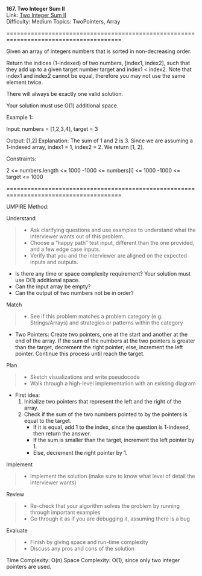 **167. Two Integer Sum II**  
Link: [Two Integer Sum II](http://neetcode.io/problems/two-integer-sum-ii?list=neetcode150)  
Difficulty: Medium
Topics: TwoPointers, Array

=======================================================================================

Given an array of integers numbers that is sorted in non-decreasing order.

Return the indices (1-indexed) of two numbers, [index1, index2], such that they add up to a given target number target and index1 < index2. Note that index1 and index2 cannot be equal, therefore you may not use the same element twice.

There will always be exactly one valid solution.

Your solution must use O(1) additional space.

Example 1:

Input: numbers = [1,2,3,4], target = 3

Output: [1,2]
Explanation:
The sum of 1 and 2 is 3. Since we are assuming a 1-indexed array, index1 = 1, index2 = 2. We return [1, 2].

Constraints:

2 <= numbers.length <= 1000
-1000 <= numbers[i] <= 1000
-1000 <= target <= 1000

=======================================================================================

UMPIRE Method:

Understand
> - Ask clarifying questions and use examples to understand what the interviewer wants out of this problem.
> - Choose a “happy path” test input, different than the one provided, and a few edge case inputs.
> - Verify that you and the interviewer are aligned on the expected inputs and outputs.
- Is there any time or space complexity requirement? Your solution must use O(1) additional space.
- Can the input array be empty?
- Can the output of two numbers not be in order?
  
Match
> - See if this problem matches a problem category (e.g. Strings/Arrays) and strategies or patterns within the category
- Two Pointers: Create two pointers, one at the start and another at the end of the array. If the sum of the numbers at the two pointers is greater than the target, decrement the right pointer; else, increment the left pointer. Continue this process until reach the target.
  
Plan
> - Sketch visualizations and write pseudocode
> - Walk through a high-level implementation with an existing diagram
- First idea:
  1. Initialize two pointers that represent the left and the right of the array.
  2. Check if the sum of the two numbers pointed to by the pointers is equal to the target.
     - If it is equal, add 1 to the index, since the question is 1-indexed, then return the answer.
     - If the sum is smaller than the target, increment the left pointer by 1.
     - Else, decrement the right pointer by 1.

Implement
> - Implement the solution (make sure to know what level of detail the interviewer wants)

Review
> - Re-check that your algorithm solves the problem by running through important examples
> - Go through it as if you are debugging it, assuming there is a bug

Evaluate
> - Finish by giving space and run-time complexity
> - Discuss any pros and cons of the solution


Time Complexity: O(n)
Space Complexity: O(1), since only two integer pointers are used. 



